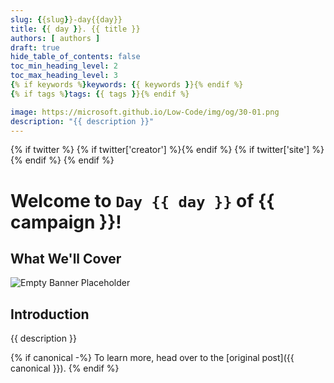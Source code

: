 ```yaml
---
slug: {{slug}}-day{{day}}
title: {{ day }}. {{ title }}
authors: [ authors ]
draft: true
hide_table_of_contents: false
toc_min_heading_level: 2
toc_max_heading_level: 3
{% if keywords %}keywords: {{ keywords }}{% endif %}
{% if tags %}tags: {{ tags }}{% endif %}

image: https://microsoft.github.io/Low-Code/img/og/30-01.png
description: "{{ description }}"
---
```


<head>
{% if twitter %}
  <meta name="twitter:url" content="{{ blog_url }}/{{ slug }}-day{{ day }}" />
  <meta name="twitter:title" content="{{ title }}" />
  <meta name="twitter:description" content="{{ description }}" />
  <meta name="twitter:image" content="{{ blog_url }}/{{ slug }}-day{{ day }}/twitter.png" />
  <meta name="twitter:card" content="summary_large_image" />
  {% if twitter['creator'] %}<meta name="twitter:creator" content="{{ twitter['creator'] }}" />{% endif %}
  {% if twitter['site'] %}<meta name="twitter:site" content="@{{ twitter['site'] }}" /> {% endif %}
  {% endif %}
  <link rel="canonical" {% if canonical %}href="{{ canonical }}" {% else %} href="{{ blog_url }}/{{ slug }}-day{{ day }}" {% endif %} />

</head>

<!-- 

PLEASE READ THIS BEFORE EDITING THIS FILE

- This file is a template for the daily posts of the #30DaysOf series.

- TWITTER IMAGE: 
  - Create a image suitable for twitter and place it in the same folder as this file. 
  - The image must be named twitter.png
  - The ideal image size is 1600x900 pixels.

 -->

# Welcome to `Day {{ day }}` of {{ campaign }}!

## What We'll Cover

<!--
- Covered 1
- Covered 2
- Covered 3
 -->

![Empty Banner Placeholder](banner.png)

## Introduction

{{ description }}

<!-- Content for the day goes here. -->

{% if canonical -%}
To learn more, head over to the [original post]({{ canonical }}).
{% endif %}
